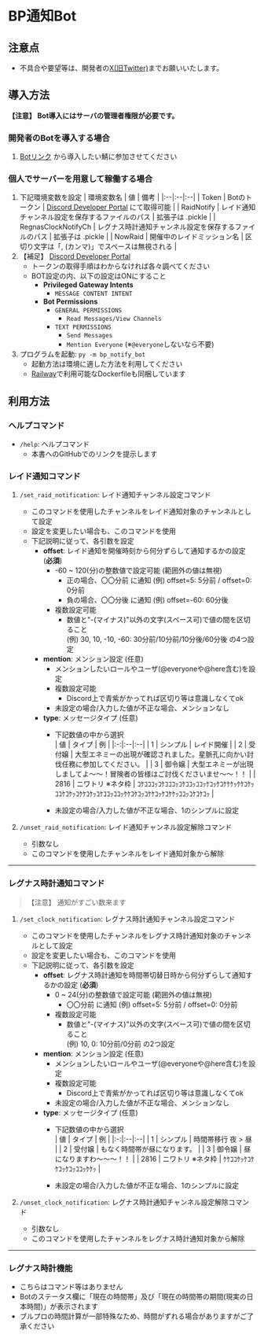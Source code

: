 # BP通知Bot
## 注意点
* 不具合や要望等は、開発者の[X(旧Twitter)](https://twitter.com/MatchaMiG)までお願いいたします。
## 導入方法
**【注意】 Bot導入にはサーバの管理者権限が必要です。**
### 開発者のBotを導入する場合
1. [Botリンク](https://discord.com/api/oauth2/authorize?client_id=1157941242001362964&permissions=134144&scope=bot) から導入したい鯖に参加させてください
### 個人でサーバーを用意して稼働する場合
1. 下記環境変数を設定
    | 環境変数名 | 値 | 備考 |
    |:--|:--|:--|
    | Token | Botのトークン | [Discord Developer Portal](https://discord.com/developers/applications/) にて取得可能 |
    | RaidNotify | レイド通知チャンネル設定を保存するファイルのパス | 拡張子は .pickle |
    | RegnasClockNotifyCh | レグナス時計通知チャンネル設定を保存するファイルのパス | 拡張子は .pickle |
    | NowRaid | 開催中のレイドミッション名 | 区切り文字は「, (カンマ)」でスペースは無視される |
2. 【補足】 [Discord Developer Portal](https://discord.com/developers/applications/)
     * トークンの取得手順はわからなければ各々調べてください
     * BOT設定の内、以下の設定はONにすること
       * **Privileged Gateway Intents**
         * `MESSAGE CONTENT INTENT`
       * **Bot Permissions**
         * `GENERAL PERMISSIONS`
           * `Read Messages/View Channels`
         * `TEXT PERMISSIONS`
           * `Send Messages`
           * `Mention Everyone` (※`@everyone`しないなら不要)
3. プログラムを起動: `py -m bp_notify_bot`
   * 起動方法は環境に適した方法を利用してください
   * [Railway](https://railway.app/)で利用可能なDockerfileも同梱しています

## 利用方法
### ヘルプコマンド
* `/help`: ヘルプコマンド
  * 本書へのGitHubでのリンクを提示します

### レイド通知コマンド
1. `/set_raid_notification`: レイド通知チャンネル設定コマンド  
   * このコマンドを使用したチャンネルをレイド通知対象のチャンネルとして設定
   * 設定を変更したい場合も、このコマンドを使用
   * 下記説明に従って、各引数を設定  
     * **offset**: レイド通知を開催時刻から何分ずらして通知するかの設定 (**必須**)
       * -60 ~ 120(分)の整数値で設定可能 (範囲外の値は無視)
         * 正の場合、〇〇分前 に通知 (例) offset=5: 5分前 / offset=0: 0分前
         * 負の場合、〇〇分後 に通知 (例) offset=-60: 60分後
       * 複数設定可能
         * 数値と"-(マイナス)"以外の文字(スペース可)で値の間を区切ること  
          (例) 30, 10, -10, -60: 30分前/10分前/10分後/60分後 の4つ設定
     * **mention**: メンション設定 (任意)
       * メンションしたいロールやユーザ(@everyoneや@here含む)を設定
       * 複数設定可能
         * Discord上で青紫がかってれば区切り等は意識しなくてok
       * 未設定の場合/入力した値が不正な場合、メンションなし
     * **type**: メッセージタイプ (任意)
       * 下記数値の中から選択   
          | 値 | タイプ | 例 |
          |:-:|:--|:--|
          | 1 | シンプル | レイド開催 |
          | 2 | 受付嬢 | 大型エネミーの出現が確認されました。星脈孔に向かい討伐任務に参加してください。 |
          | 3 | 御令嬢 | 大型エネミーが出現しましてよ～～！冒険者の皆様はご討伐くださいませ～～！！ |
          | 2816 | ニワトリ ※ネタ枠 | ｺｹｺｺｺｯｺｹｺｺｺｯｺｹｺｺｯｺｺｯｹｺｯｹｺｹｹｹｯｹｹｺｹｯｺｺｹｺｹｯｺｹｹｺｹｯｺｹｺｺｯｺｺｯｹｹｺｹｺｯｺｹｹｺｯｹｺｹｹｯｺｺｯｺｹｺｹｺｯ |
        
       * 未設定の場合/入力した値が不正な場合、1のシンプルに設定

2. `/unset_raid_notification`: レイド通知チャンネル設定解除コマンド  
   * 引数なし
   * このコマンドを使用したチャンネルをレイド通知対象から解除

---
### レグナス時計通知コマンド
> 【注意】 通知がすごい数来ます 
1. `/set_clock_notification`: レグナス時計通知チャンネル設定コマンド  
   * このコマンドを使用したチャンネルをレグナス時計通知対象のチャンネルとして設定
   * 設定を変更したい場合も、このコマンドを使用
   * 下記説明に従って、各引数を設定  
     * **offset**: レグナス時計通知を時間帯切替日時から何分ずらして通知するかの設定 (**必須**)
       * 0 ~ 24(分)の整数値で設定可能 (範囲外の値は無視)
         * 〇〇分前 に通知 (例) offset=5: 5分前 / offset=0: 0分前
       * 複数設定可能
         * 数値と"-(マイナス)"以外の文字(スペース可)で値の間を区切ること  
          (例) 10, 0: 10分前/0分前 の2つ設定
     * **mention**: メンション設定 (任意)
       * メンションしたいロールやユーザ(@everyoneや@here含む)を設定
       * 複数設定可能
         * Discord上で青紫がかってれば区切り等は意識しなくてok
       * 未設定の場合/入力した値が不正な場合、メンションなし
     * **type**: メッセージタイプ (任意)
       * 下記数値の中から選択   
          | 値 | タイプ | 例 |
          |:-:|:--|:--|
          | 1 | シンプル | 時間帯移行 夜 > 昼 |
          | 2 | 受付嬢 | もなく時間帯が昼になります。 |
          | 3 | 御令嬢 | 昼になりますわ～～～！！ |
          | 2816 | ニワトリ ※ネタ枠 | ｹｹｺｺｹｯｹｺｹｹｺｯｹｺｯｺｺｯｹｹｯ |
        
       * 未設定の場合/入力した値が不正な場合、1のシンプルに設定

2. `/unset_clock_notification`: レグナス時計通知チャンネル設定解除コマンド  
   * 引数なし
   * このコマンドを使用したチャンネルをレグナス時計通知対象から解除

---
### レグナス時計機能
* こちらはコマンド等はありません
* Botのステータス欄に「現在の時間帯」及び「現在の時間帯の期間(現実の日本時間)」が表示されます
* ブルプロの時間計算が一部特殊なため、時間がずれる場合がありますがご了承ください